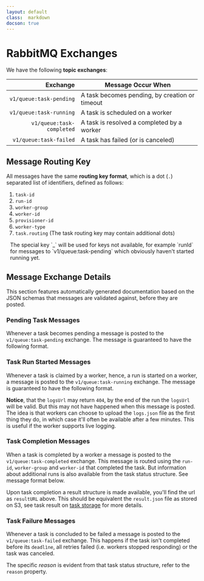 ```yaml
---
layout: default
class:  markdown
docson: true
---
```


RabbitMQ Exchanges
==================

We have the following **topic exchanges**:

  Exchange                  | Message Occur When
  -------------------------:|-------------------------------------------------
  `v1/queue:task-pending`   | A task becomes pending, by creation or timeout
  `v1/queue:task-running`   | A task is scheduled on a worker
  `v1/queue:task-completed` | A task is resolved a completed by a worker
  `v1/queue:task-failed`    | A task has failed (or is canceled)


Message Routing Key
-------------------

All messages have the same **routing key format**, which is a dot (`.`)
separated list of identifiers, defined as follows:

  1. `task-id`
  2. `run-id` <i class="fa fa-asterisk" style="font-size: 80%;vertical-align: 30%; color: #999;"></i>
  3. `worker-group` <i class="fa fa-asterisk" style="font-size: 80%;vertical-align: 30%; color: #999;"></i>
  4. `worker-id` <i class="fa fa-asterisk" style="font-size: 80%;vertical-align: 30%; color: #999;"></i>
  5. `provisioner-id`
  6. `worker-type`
  7. `task.routing` (The task routing key may contain additional dots)

<div style="display: table;">
  <div style="display: table-cell;">
    <i class="fa fa-asterisk" style="font-size: 100%; padding: 5px; color: #999;"></i>
  </div>
  <div style="display: table-cell;">
    The special key `_` will be used for keys not available, for example
    `runId` for messages to `v1/queue:task-pending` which obviously haven't started running yet.
  </div>
</div>

Message Exchange Details
------------------------
This section features automatically generated documentation based on the JSON
schemas that messages are validated against, before they are posted.

### Pending Task Messages
Whenever a task becomes pending a message is posted to the `v1/queue:task-pending`
exchange. The message is guaranteed to have the following format.

<div data-render-schema="http://schemas.taskcluster.net/v1/queue:task-pending.json">
</div>


### Task Run Started Messages
Whenever a task is claimed by a worker, hence, a run is started on a worker,
a message is posted to the `v1/queue:task-running` exchange. The message is
guaranteed to have the following format.

<div data-render-schema="http://schemas.taskcluster.net/v1/queue:task-running.json">
</div>

**Notice**, that the `logsUrl` may return `404`, by the end of the run the
`logsUrl` will be valid. But this may not have happened when this message is posted.
The idea is that workers can choose to upload the `logs.json` file as the first
thing they do, in which case it'll often be available after a few minutes. This
is useful if the worker supports live logging.

### Task Completion Messages
When a task is completed by a worker a message is posted to the
`v1/queue:task-completed` exchange. This message is routed using the `run-id`,
`worker-group` and `worker-id` that completed the task. But information about
additional runs is also available from the task status structure. See message
format below.

<div data-render-schema="http://schemas.taskcluster.net/v1/queue:task-completed.json">
</div>

Upon task completion a result structure is made available, you'll find the url
as `resultURL` above. This should be equivalent the `result.json` file as stored
on S3, see task result on [task storage](task-storage.html) for more details.

### Task Failure Messages
Whenever a task is concluded to be failed a message is posted to the
`v1/queue:task-failed` exchange. This happens if the task isn't completed before
its `deadlìne`, all retries failed (i.e. workers stopped responding) or
the task was canceled.

The specific _reason_ is evident from that task status structure, refer to the
`reason` property.

<div data-render-schema="http://schemas.taskcluster.net/v1/queue:task-failed.json">
</div>
